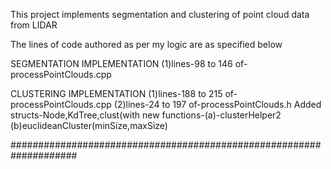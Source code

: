 This project implements segmentation and clustering of point cloud data from LIDAR

The lines of code authored as per my logic are as specified below

SEGMENTATION IMPLEMENTATION
(1)lines-98 to 146 of-processPointClouds.cpp

CLUSTERING IMPLEMENTATION
(1)lines-188 to 215 of-processPointClouds.cpp
(2)lines-24 to 197 of-processPointClouds.h
    	Added structs-Node,KdTree,clust(with new functions-(a)-clusterHelper2 (b)euclideanCluster(minSize,maxSize)
                 
####################################################################
